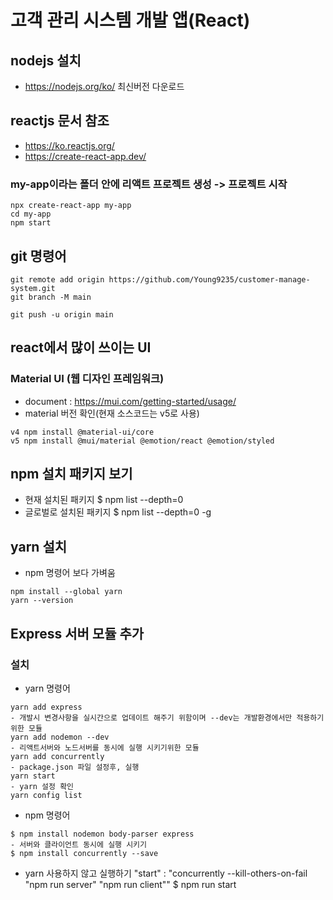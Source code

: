 # 고객 관리 시스템 개발 앱(React)

## nodejs 설치
- https://nodejs.org/ko/ 최신버전 다운로드

## reactjs 문서 참조
- https://ko.reactjs.org/
- https://create-react-app.dev/

### my-app이라는 폴더 안에 리액트 프로젝트 생성 -> 프로젝트 시작
```
npx create-react-app my-app 
cd my-app
npm start
```

## git 명령어
```
git remote add origin https://github.com/Young9235/customer-manage-system.git
git branch -M main

git push -u origin main
```

## react에서 많이 쓰이는 UI
### Material UI (웹 디자인 프레임워크)
- document : https://mui.com/getting-started/usage/
- material 버전 확인(현재 소스코드는 v5로 사용)
```
v4 npm install @material-ui/core 
v5 npm install @mui/material @emotion/react @emotion/styled
```

## npm 설치 패키지 보기
- 현재 설치된 패키지
$ npm list --depth=0
- 글로벌로 설치된 패키지
$ npm list --depth=0 -g

## yarn 설치
- npm 명령어 보다 가벼움
```
npm install --global yarn
yarn --version
```

## Express 서버 모듈 추가
### 설치

- yarn 명령어
```
yarn add express
- 개발시 변경사항을 실시간으로 업데이트 해주기 위함이며 --dev는 개발환경에서만 적용하기 위한 모듈
yarn add nodemon --dev  
- 리액트서버와 노드서버를 동시에 실행 시키기위한 모듈
yarn add concurrently  
- package.json 파일 설정후, 실행
yarn start
- yarn 설정 확인
yarn config list  
```

- npm 명령어
```
$ npm install nodemon body-parser express  
- 서버와 클라이언트 동시에 실행 시키기
$ npm install concurrently --save
```

- yarn 사용하지 않고 실행하기
"start" : "concurrently --kill-others-on-fail \"npm run server\" \"npm run client\""
$ npm run start
